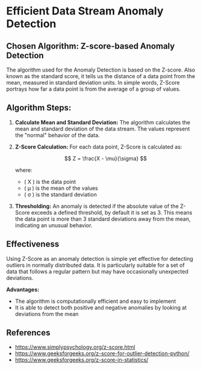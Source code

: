 # Efficient Data Stream Anomaly Detection

## Chosen Algorithm: Z-score-based Anomaly Detection

The algorithm used for the Anomaly Detection is based on the Z-score. Also known as the standard score, it tells us the distance of a data point from the mean, measured in standard deviation units. In simple words, Z-Score portrays how far a data point is from the average of a group of values. 

## Algorithm Steps:

1. **Calculate Mean and Standard Deviation:** The algorithm calculates the mean and standard deviation of the data stream. The values represent the "normal" behavior of the data.

2. **Z-Score Calculation:** For each data point, Z-Score is calculated as:

    $$
    Z = \frac{X - \mu}{\sigma}
    $$

    where: 
    - \( X \) is the data point
    - \( μ \) is the mean of the values
    - \( σ \) is the standard deviation

3. **Thresholding:** An anomaly is detected if the absolute value of the Z-Score exceeds a defined threshold, by default it is set as 3. This means the data point is more than 3 standard deviations away from the mean, indicating an unusual behavior.

## Effectiveness

Using Z-Score as an anomaly detection is simple yet effective for detecting outliers in normally distributed data. It is particularly suitable for a set  of data that follows a regular pattern but may have occasionally unexpected deviations.

**Advantages:**
- The algorithm is computationally efficient and easy to implement
- It is able to detect both positive and negative anomalies by looking at deviations from the mean


## References
- <https://www.simplypsychology.org/z-score.html>
- <https://www.geeksforgeeks.org/z-score-for-outlier-detection-python/>
- <https://www.geeksforgeeks.org/z-score-in-statistics/>